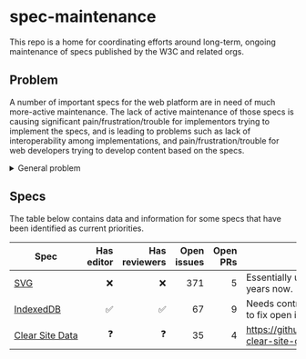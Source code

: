 # spec-maintenance

This repo is a home for coordinating efforts around long-term, ongoing maintenance of specs published by the W3C and related orgs.

## Problem

A number of important specs for the web platform are in need of much more-active maintenance. The lack of active maintenance of those specs is causing significant pain/frustration/trouble for implementors trying to implement the specs, and is leading to problems such as lack of interoperability among implementations, and pain/frustration/trouble for web developers trying to develop content based on the specs.
<details>
  <summary>General problem</summary>

  And in general, across all the organizations that are creating and publishing specs for the web platform, we need to be putting more discipline into creating more systematic ways to support and encourage ongoing maintenance of existing specs — and into burning down more technical debt — rather than just focusing all energy on creating yet more new specs for whatever the shiniest new feature are at the moment (and then over time just ending up neglecting those too — after the major engines all have implementations and the feature in those spec are not the new and shiny any longer.
</details>

## Specs

The table below contains data and information for some specs that have been identified as current priorities.

Spec            | Has editor | Has reviewers | Open issues | Open PRs | Notes
----------------------------------------------| ---------: | ------------: | ----------: | -------: | -----
[SVG](https://svgwg.org/svg2-draft/) | ❌ | ❌ | 371 | 5 | Essentially unmaintained for several years now.
[IndexedDB](https://w3c.github.io/IndexedDB/) | ✅ | ✅ | 67 | 9 | Needs contributors of patches/PRs to fix open issues.
[Clear Site Data](https://w3c.github.io/webappsec-clear-site-data/) | ❓| ❓ | 35 | 4 | https://github.com/w3c/webappsec-clear-site-data/issues/87
